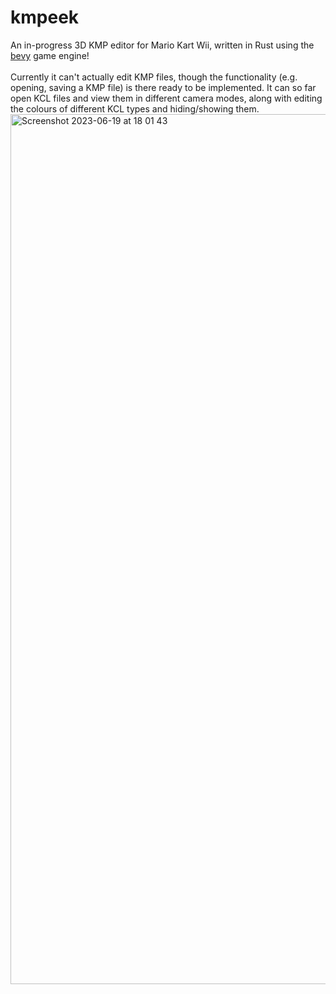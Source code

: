 # kmpeek
An in-progress 3D KMP editor for Mario Kart Wii, written in Rust using the [bevy](https://github.com/bevyengine/bevy) game engine! <br><br>
Currently it can't actually edit KMP files, though the functionality (e.g. opening, saving a KMP file) is there ready to be implemented. It can so far open KCL files and view them in different camera modes, along with editing the colours of different KCL types and hiding/showing them. 
<img width="1392" alt="Screenshot 2023-06-19 at 18 01 43" src="https://github.com/ThomasAlban/kmpeek/assets/98399119/e465388d-4b55-4f3f-80e2-ae49045e9215">
